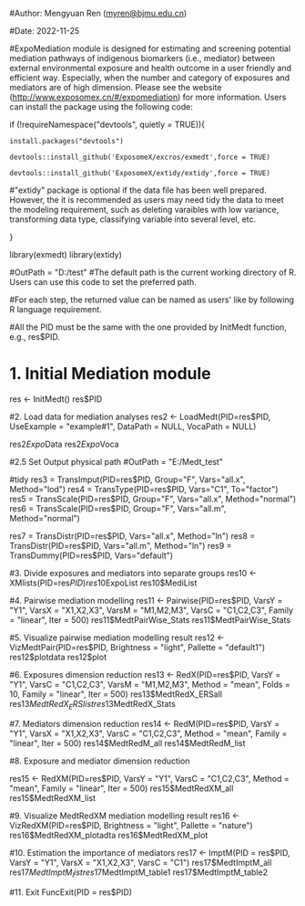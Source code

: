 #Author: Mengyuan Ren (myren@bjmu.edu.cn)

#Date: 2022-11-25

#ExpoMediation module is designed for estimating and screening potential mediation pathways of indigenous biomarkers (i.e., mediator) between external environmental exposure and health outcome in a user friendly and efficient way. Especially, when the number and category of exposures and mediators are of high dimension. Please see the website (http://www.exposomex.cn/#/expomediation) for more information. Users can install the package using the following code:

if (!requireNamespace("devtools", quietly = TRUE)){

    install.packages("devtools")
    
    devtools::install_github('ExposomeX/excros/exmedt',force = TRUE)
    
    devtools::install_github('ExposomeX/extidy/extidy',force = TRUE) 
    
#"extidy" package is optional if the data file has been well prepared. However, the it is recommended as users may need tidy the data to meet the modeling requirement, such as deleting varaibles with low variance, transforming data type, classifying variable into several level, etc.

}

library(exmedt)
library(extidy) 

#OutPath = "D:/test" #The default path is the current working directory of R. Users can use this code to set the preferred path.

#For each step, the returned value can be named as users' like by following R language requirement. 

#All the PID must be the same with the one provided by InitMedt function, e.g., res$PID.

# 1. Initial Mediation module
res <- InitMedt()
res$PID

#2. Load data for mediation analyses
res2 <- LoadMedt(PID=res$PID,
	            UseExample = "example#1",
	            DataPath = NULL,
	            VocaPath = NULL)

res2$Expo$Data
res2$Expo$Voca

#2.5 Set Output physical path
#OutPath = "E:/Medt_test"

#tidy
res3 = TransImput(PID=res$PID,
                  Group="F",
                  Vars="all.x",
                  Method="lod")
res4 = TransType(PID=res$PID,
                 Vars="C1",
                 To="factor")
res5 = TransScale(PID=res$PID,
                  Group="F",
                  Vars="all.x",
                  Method="normal")
res6 = TransScale(PID=res$PID,
                 Group="F",
                 Vars="all.m",
                 Method="normal")

res7 = TransDistr(PID=res$PID,
                  Vars="all.x",
                  Method="ln")
res8 = TransDistr(PID=res$PID,
                 Vars="all.m",
                 Method="ln")
res9 = TransDummy(PID=res$PID,
                   Vars="default")

#3. Divide exposures and mediators into separate groups
res10 <- XMlists(PID=res$PID)
res10$ExpoList
res10$MediList

#4. Pairwise mediation modelling
res11 <- Pairwise(PID=res$PID,
                  VarsY = "Y1",
                  VarsX = "X1,X2,X3",
                  VarsM = "M1,M2,M3",
                  VarsC = "C1,C2,C3",
                  Family = "linear",
                  Iter = 500)
res11$MedtPairWise_Stats
res11$MedtPairWise_Stats

#5. Visualize pairwise mediation modelling result
res12 <- VizMedtPair(PID=res$PID,
                     Brightness = "light",
                     Pallette = "default1")
res12$plotdata
res12$plot

#6. Exposures dimension reduction
res13 <- RedX(PID=res$PID,
                VarsY = "Y1",
                VarsC = "C1,C2,C3",
                VarsM = "M1,M2,M3",
                Method = "mean",
                Folds = 10,
                Family = "linear",
                Iter = 500)
res13$MedtRedX_ERSall
res13$MedtRedX_ERSlist
res13$MedtRedX_Stats

#7. Mediators dimension reduction
res14 <- RedM(PID=res$PID,
              VarsY = "Y1",
              VarsX = "X1,X2,X3",
              VarsC = "C1,C2,C3",
              Method = "mean",
              Family = "linear",
              Iter = 500)
res14$MedtRedM_all
res14$MedtRedM_list

#8. Exposure and mediator dimension reduction

res15 <- RedXM(PID=res$PID,
                 VarsY = "Y1",
                 VarsC = "C1,C2,C3",
                 Method = "mean",
                 Family = "linear",
                 Iter = 500)
res15$MedtRedXM_all
res15$MedtRedXM_list

#9. Visualize MedtRedXM mediation modelling result
res16 <- VizRedXM(PID=res$PID,
                    Brightness = "light",
                    Pallette = "nature")
res16$MedtRedXM_plotadta
res16$MedtRedXM_plot

#10. Estimation the importance of mediators
res17  <- ImptM(PID = res$PID,
                 VarsY = "Y1",
                 VarsX = "X1,X2,X3",
                 VarsC = "C1")
res17$MedtImptM_all
res17$MedtImptM_list
res17$MedtImptM_table1
res17$MedtImptM_table2

#11. Exit
FuncExit(PID = res$PID)

